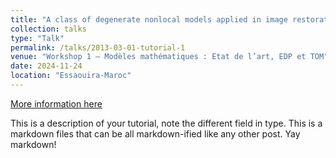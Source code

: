 ```yaml
---
title: "A class of degenerate nonlocal models applied in image restoration"
collection: talks
type: "Talk"
permalink: /talks/2013-03-01-tutorial-1
venue: "Workshop 1 – Modèles mathématiques : Etat de l’art, EDP et TOM"
date: 2024-11-24
location: "Essaouira-Maroc"
---
```


[More information here](http://exampleurl.com)

This is a description of your tutorial, note the different field in type. This is a markdown files that can be all markdown-ified like any other post. Yay markdown!

